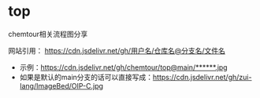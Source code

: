 # top

chemtour相关流程图分享

网站引用：
https://cdn.jsdelivr.net/gh/用户名/仓库名@分支名/文件名
- 示例：https://cdn.jsdelivr.net/gh/chemtour/top@main/******.jpg
- 如果是默认的main分支的话可以直接写成：https://cdn.jsdelivr.net/gh/zui-lang/ImageBed/OIP-C.jpg
